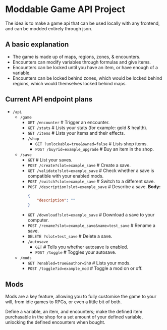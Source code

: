 # Moddable Game API Project
The idea is to make a game api that can be used locally with any frontend, and can be modded entirely through json.

## A basic explanation
- The game is made up of maps, regions, zones, & encounters. 
- Encounters can modify variables through formulas and give items. 
- Encounters can be locked until you have an item, or have enough of a variable. 
- Encounters can be locked behind zones, which would be locked behind regions, which would themselves locked behind maps. 

## Current API endpoint plans
- `/api`
    - `/game`
        - `GET /encounter` # Trigger an encounter. 
        - `GET /stats` # Lists your stats (for example: gold & health). 
        - `GET /items` # Lists your items and their effects. 
        - `/shop`
            - `GET ?unlockable=true&owned=false` # Lists shop items. 
            - `POST /buy?id=example_upgrade` # Buy an item in the shop. 
    - `/save` 
        - `GET` # List your saves. 
        - `POST /create?slot=example_save` # Create a save. 
        - `GET /validate?slot=example_save` # Check whether a save is compatible with your enabled mods. 
        - `POST /switch?slot=example_save` # Switch to a different save. 
        - `POST /description?slot=example_save` # Describe a save. 
            **Body:**  
            ```json
            {
                "description": ""
            }
            ```
        - `GET /download?slot=example_save` # Download a save to your computer. 
        - `POST /rename?slot=example_save&name=test_save` # Rename a save. 
        - `DELETE ?slot=test_save` # Delete a save. 
        - `/autosave`
            - `GET` # Tells you whether autosave is enabled. 
            - `POST /toggle` # Toggles your autosave. 
  - `/mods`
    - `GET ?enabled=true&author=5h0` # Lists your mods. 
    - `POST /toggle?id=example_mod` # Toggle a mod on or off. 

## Mods
Mods are a key feature, allowing you to fully customise the game to your will, from idle games to RPGs, or even a little bit of both. 

Define a variable, an item, and encounters; make the defined item purchasable in the shop for a set amount of your defined variable, unlocking the defined encounters when bought. 


